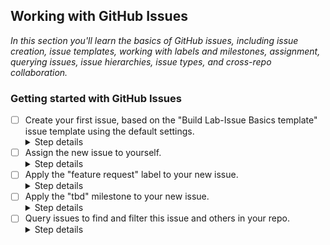 ## Working with GitHub Issues

_In this section you'll learn the basics of GitHub issues, including issue creation, issue templates, working with labels and milestones, assignment, querying issues, issue hierarchies, issue types, and cross-repo collaboration._

### Getting started with GitHub Issues

- [ ] Create your first issue, based on the "Build Lab-Issue Basics template" issue template using the default settings.
      <details><summary>Step details</summary>
      <ol>
        <li>Click the <b>Issues</b> tab in the top navigation bar of your GitHub repo in the browser (Possible image).</li>
        <li>Click the green New Issue button on the right side of the bwoser screen (possible image).</li>
        <li>Review markdown used in the <b> Description</b> to format content. If you aren't already familiar with markdown you can refer to the <a href="https://docs.github.com/en/get-started/writing-on-github/getting-started-with-writing-and-formatting-on-github">GitHub docs</a> for more information.</li>
        <li>Click the green <b>Create</b> button near the bottom of the window.  The template you selected already had everything filled out so you dont' need to make any changes.</li> 
      </ol>
    </details>
- [ ] Assign the new issue to yourself.
      <details><summary>Step details</summary>
      <ol>
        <li>Click the <b>Issues</b> tab in the top navigation bar of your GitHub repo in the browser (Possible image).</li>
        <li>Click the green New Issue button on the right side of the bwoser screen (possible image).</li>
        <li>Review markdown used in the <b> Description</b> to format content. If you aren't already familiar with markdown you can refer to the <a href="https://docs.github.com/en/get-started/writing-on-github/getting-started-with-writing-and-formatting-on-github">GitHub docs</a> for more information.</li>
        <li>Click the green <b>Create</b> button near the bottom of the window.  The template you selected already had everything filled out so you dont' need to make any changes.</li> 
      </ol>
    </details>
- [ ] Apply the "feature request" label to your new issue.
      <details><summary>Step details</summary>
      <ol>
        <li>TBD.</li> 
      </ol>
    </details>
- [ ] Apply the "tbd" milestone to your new issue.
      <details><summary>Step details</summary>
      <ol>
        <li>TBD.</li> 
      </ol>
    </details>
- [ ] Query issues to find and filter this issue and others in your repo.
      <details><summary>Step details</summary>
      <ol>
        <li>TBD.</li> 
      </ol>
    </details>
